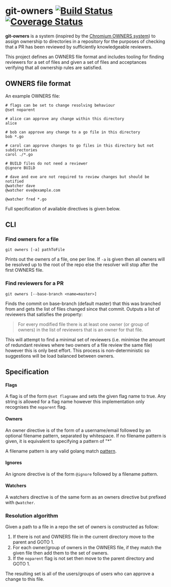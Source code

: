 # git-owners [![Build Status](https://travis-ci.org/bradleyjkemp/git-owners.svg?branch=master)](https://travis-ci.org/bradleyjkemp/git-owners) [![Coverage Status](https://coveralls.io/repos/github/bradleyjkemp/git-owners/badge.svg?branch=master)](https://coveralls.io/github/bradleyjkemp/git-owners?branch=master)

**git-owners** is a system (inspired by the [Chromium OWNERS system](https://chromium.googlesource.com/chromium/src/+/master/docs/code_reviews.md#OWNERS-files))
to assign ownership to directories in a repository for the purposes of checking that a PR has been reviewed by sufficiently knowledgeable reviewers.

This project defines an OWNERS file format and includes tooling for finding reviewers for a set of files and given a set of files and acceptances verifying that all ownership rules are satisfied.

## OWNERS file format

An example OWNERS file:
```
# flags can be set to change resolving behaviour
@set noparent

# alice can approve any change within this directory
alice

# bob can approve any change to a go file in this directory
bob *.go

# carol can approve changes to go files in this directory but not subdirectories
carol ./*.go

# BUILD files do not need a reviewer
@ignore BUILD

# dave and eve are not required to review changes but should be notified
@watcher dave
@watcher eve@example.com

@watcher fred *.go
```
Full specification of available directives is given below.

## CLI

### Find owners for a file
`git owners [-a] pathToFile`

Prints out the owners of a file, one per line.
If `-a` is given then all owners will be resolved up to the root of the repo else the resolver will stop after the first OWNERS file.

### Find reviewers for a PR
`git owners [--base-branch <name=master>]`

Finds the commit on base-branch (default master) that this was branched from and gets the list of files changed since that commit.
Outputs a list of reviewers that satisfies the property:
> For every modified file there is at least one owner (or group of owners) in the list of reviewers that is an owner for that file.

This will attempt to find a minimal set of reviewers (i.e. minimise the amount of redundant reviews where two owners of a file review the same file) however this is only best effort.
This process is non-deterministic so suggestions will be load balanced between owners.

## Specification

#### Flags
A flag is of the form `@set flagname` and sets the given flag name to true.
Any string is allowed for a flag name however this implementation only recognises the `noparent` flag.

#### Owners
An owner directive is of the form of a username/email followed by an optional filename pattern, separated by whitespace.
If no filename pattern is given, it is equivalent to specifying a pattern of "*"

A filename pattern is any valid golang match [pattern](https://golang.org/pkg/path/filepath/#Match).

#### Ignores
An ignore directive is of the form `@ignore` followed by a filename pattern.

#### Watchers
A watchers directive is of the same form as an owners directive but prefixed with `@watcher`.


### Resolution algorithm

Given a path to a file in a repo the set of owners is constructed as follow:
1. If there is not and OWNERS file in the current directory move to the parent and GOTO 1.
2. For each owner/group of owners in the OWNERS file, if they match the given file then add them to the set of owners.
3. If the `noparent` flag is not set then move to the parent directory and GOTO 1.

The resulting set is all of the users/groups of users who can approve a change to this file.
